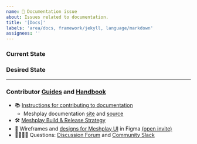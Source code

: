 ```yaml
---
name: 📄 Documentation issue
about: Issues related to documentation.
title: '[Docs]'
labels: 'area/docs, framework/jekyll, language/markdown'
assignees: ''
---
```

### Current State


### Desired State


---

### Contributor [Guides](https://docs.meshplay.khulnasoft.com/project/contributing) and [Handbook](https://layer5.io/community/handbook)
- 📚 [Instructions for contributing to documentation](https://docs.meshplay.khulnasoft.com/project/contributing/contributing-docs)
   - Meshplay documentation [site](https://docs.meshplay.khulnasoft.com/) and [source](https://github.com/meshplay/meshplay/tree/master/docs)
- 🛠 [Meshplay Build & Release Strategy](https://docs.meshplay.khulnasoft.com/project/contributing/build-and-release)
- 🎨 Wireframes and [designs for Meshplay UI](https://www.figma.com/file/SMP3zxOjZztdOLtgN4dS2W/Meshplay-UI) in Figma [(open invite)](https://www.figma.com/team_invite/redeem/qJy1c95qirjgWQODApilR9)
- 🙋🏾🙋🏼 Questions: [Discussion Forum](http://discuss.meshplay.khulnasoft.com) and [Community Slack](https://slack.meshplay.khulnasoft.com)
